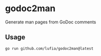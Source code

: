 # godoc2man
Generate man pages from GoDoc comments

## Usage

```sh
go run github.com/lufia/godoc2man@latest
```
